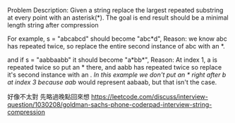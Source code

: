 Problem Description: Given a string replace the largest repeated substring at every point with an asterisk(*). The goal is end result should be a minimal length string after compression


For example, s = "abcabcd" should become "abc*d", Reason: we know abc has repeated twice, so replace the entire second instance of abc with an *.


and if s = "aabbaabb" it should become "a\*bb\*", Reason: At index 1, a is repeated twice so put an * there, and aabb has repeated twice so replace it's second instance with an *. In this example we don't put an * right after b at index 3 because aab* would represent aabaab, but that isn't the case.

好像不太對 先略過晚點回來想
https://leetcode.com/discuss/interview-question/1030208/goldman-sachs-phone-coderpad-interview-string-compression